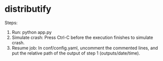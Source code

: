 # distributify

Steps:

1. Run: python app.py
2. Simulate crash: Press Ctrl-C before the execution finishes to simulate crash.
3. Resume job: In conf/config.yaml, uncomment the commented lines, and put the relative path of the output of step 1 (outputs/date/time).